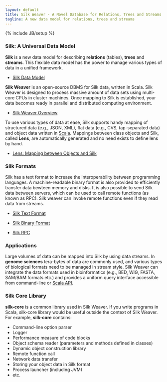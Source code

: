 ```yaml
---
layout: default
title: Silk Weaver - A Novel Database for Relations, Trees and Streams
tagline: A new data model for relations, trees and streams
---
```

{% include JB/setup %}


### Silk: A Universal Data Model 
**Silk** is a new data model for describing **relations** (tables), **trees** and **streams**. This flexible data model has the power to manage various types of data in a unified framework. 

* [Silk Data Model](model.html)

**Silk Weaver** is an open-source DBMS for Silk data, written in Scala. Silk Weaver is designed to process massive amount of data sets using multi-core CPUs in cluster machines. Once mapping to Silk is established, your data becomes ready in parallel and distributed computing environment.

* [Silk Weaver Overview](weaver.html)

To use various types of data at ease, Silk supports handy mapping of structured data (e.g., JSON, XML), flat data (e.g., CVS, tap-separated data) and object data written in [Scala](http://scala-lang.org). Mappings between class objects and Silk, called **Lens**, are automatically generated and no need exists to define lens by hand.

* [Lens: Mapping between Objects and Silk](lens.html)

### Silk Formats

Silk has a text format to increase the interoperability between programming languages. A machine-readable binary format is also provided to efficiently transfer data bewteen memory and disks. It is also possible to send Silk data between servers, which can be used to call remote functions (as known as RPC). Silk weaver can invoke remote functions even if they read data from streams. 

* [Silk Text Format](text-format.html)
* [Silk Binary Format](binary-format.html)

* [Silk RPC](rpc.html)

### Applications
Large volumes of data can be mapped into Silk by using data streams. In **genome sciences** tera-bytes of data are commonly used, and various types of biological formats need to be managed in stream style. Silk Weaver can integrate the data formats used in bioinformatics (e.g., BED, WIG, FASTA, SAM/BAM formats etc.) and provides a uniform query interface accessible from command-line or [Scala API](.).

### Silk Core Library
**silk-core** is a common library used in Silk Weaver. If you write programs in Scala, silk-core library would be useful outside the context of Silk Weaver. For example, **silk-core** contains: 

* Command-line option parser
* Logger 
* Performance measure of code blocks
* Object schema reader (parameters and methods defined in classes)
* Dynamic object construction library
* Remote function call
* Network data transfer
* Storing your object data in Silk format
* Process launcher (including JVM)
* etc.



